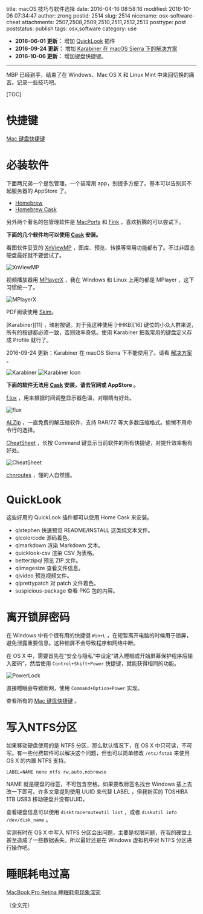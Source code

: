 title: macOS 技巧与软件选择
date: 2016-04-16 08:58:16
modified: 2016-10-06 07:34:47
author: zrong
postid: 2514
slug: 2514
nicename: osx-software-cheat
attachments: 2507,2508,2509,2510,2511,2512,2513
posttype: post
poststatus: publish
tags: osx,software
category: use

- **2016-06-01 更新：** 增加 [QuickLook](#quicklook) 插件
- **2016-09-24 更新：** 增加 [Karabiner 在 macOS Sierra 下的解决方案](#karabiner)
- **2016-10-06 更新：** 增加键盘快捷键。

----

MBP 已经到手，结束了在 Windows、Mac OS X 和 Linux Mint 中来回切换的痛苦。记录一些技巧吧。

<!--more-->

[TOC]

# 快捷键

[Mac 键盘快捷键][20]

# 必装软件

下面两兄弟一个是包管理，一个装常用 app，别提多方便了。基本可以告别买不起服务器的 AppStore 了。

- [Homebrew][1]
- [Homebrew Cask][2]

另外两个著名的包管理软件是 [MacPorts][4] 和 [Fink][5] ，喜欢折腾的可以尝试下。

**下面的几个软件均可以使用 [Cask][2] 安装。**

看图软件妥妥的 [XnViewMP][3] ，图库、预览、转换等常用功能都有了。不过非固态硬盘最好就不要尝试了。

![XnViewMP][52]

视频播放器用 [MPlayerX][6] ，我在 Windows 和 Linux 上用的都是 MPlayer ，这下习惯统一了。

![MPlayerX][53]

PDF阅读使用 [Skim][7]。

<a name="karabiner">
[Karabiner][11] ，映射按键。对于我这种使用 [HHKB][16] 键位的小众人群来说，所有的按键都必须一致，否则效率奇低。使用 Karabiner 把我常用的键盘定义存成 Profile 就行了。

2016-09-24 更新：Karabiner 在 macOS Sierra 下不能使用了。请看 [解决方案][19] 。

![Karabiner][51]
![Karabiner Icon][55]

**下面的软件无法用 [Cask][2] 安装，请去官网或 AppStore 。**

[f.lux][8] ，用来根据时间调整显示器色温，对眼睛有好处。

![flux][54]

[ALZip][9] ，一直免费的解压缩软件，支持 RAR/7Z 等大多数压缩格式。偷懒不用命令行的选择。

[CheatSheet][10] ，长按 Command 键显示当前软件的所有快捷键，对提升效率极有好处。

![CheatSheet][56]

[chnroutes][17] ，懂的人自然懂。

# QuickLook

这些好用的 QuickLook 插件都可以使用 Home Cask 来安装。

- qlstephen 快速预览 README/INSTALL 这类纯文本文件。
- qlcolorcode 源码着色。
- qlmarkdown 渲染 Markdown 文本。
- quicklook-csv 渲染 CSV 为表格。
- betterzipql 预览 ZIP 文件。
- qlimagesize 查看文件信息。
- qlvideo 预览视频文件。
- qlprettypatch  对 patch 文件着色。
- suspicious-package 查看 PKG 包的内容。

# 离开锁屏密码

在 Windows 中有个很有用的快捷键 `Win+L` ，在短暂离开电脑的时候用于锁屏，避免泄露重要信息。这种锁屏不会导致程序和网络中断。

在 OS X 中，需要首先在“安全与隐私”中设定“进入睡眠或开始屏幕保护程序后输入密码”，然后使用 `Control+Shift+Power` 快捷键，就能获得相同的功能。

![PowerLock][57]

直接睡眠会导致断网，使用 `Command+Option+Power` 实现。

查看所有的 [Mac 键盘快捷键][14] 。

# 写入NTFS分区

如果移动硬盘使用的是 NTFS 分区，那么默认情况下，在 OS X 中只可读，不可写。有一些付费软件可以解决这个问题，但也可以简单修改 `/etc/fstab` 来使用 OS X 的内置 NTFS 支持。

    LABEL=NAME none ntfs rw,auto,nobrowse

NAME 就是硬盘的标签，不可包含空格。如果要改标签名找台 Windows 插上去改一下即可。许多文章提到使用 UUID 来代替 LABEL ，但我新买的 TOSHIBA 1TB USB3 移动硬盘并没有UUID。

查看硬盘信息可以使用 `disktracerouteutil list` ，或者 `diskutil info /dev/disk_name` 。

实测有时在 OS X 中写入 NTFS 分区会出问题，主要是权限问题，在我的硬盘上甚至造成了一些数据丢失。所以最好还是在 Windows 虚拟机中对 NTFS 分区进行操作吧。

# 睡眠耗电过高

[MacBook Pro Retina 睡眠耗电现象深究][18]

（全文完）

[1]: http://brew.sh/
[2]: https://caskroom.github.io/
[3]: http://www.xnview.com/en/xnviewmp/
[4]: https://www.macports.org/
[5]: http://www.finkproject.org/
[6]: http://mplayerx.org/
[7]: http://skim-app.sourceforge.net/
[8]: https://justgetflux.com/
[9]: https://itunes.apple.com/cn/app/alzip/id450698556?mt=12
[10]: https://www.mediaatelier.com/CheatSheet/?lang=en
[11]: https://pqrs.org/osx/karabiner/
[14]: https://support.apple.com/zh-cn/HT201236
[16]: http://zengrong.net/post/2344.htm
[17]: https://github.com/jimmyxu/chnroutes
[18]: http://zengrong.net/post/2545.htm
[19]: http://zengrong.net/post/2580.htm
[20]: https://support.apple.com/zh-cn/HT201236

[51]: http://zengrong.net/wp-content/uploads/2016/04/karabiner.png
[52]: http://zengrong.net/wp-content/uploads/2016/04/xnviewmp.png
[53]: http://zengrong.net/wp-content/uploads/2016/04/mplayerx.png
[54]: http://zengrong.net/wp-content/uploads/2016/04/flux.png
[55]: http://zengrong.net/wp-content/uploads/2016/04/karabiner-icon.png
[56]: http://zengrong.net/wp-content/uploads/2016/04/cheatsheet.png
[57]: http://zengrong.net/wp-content/uploads/2016/04/powerlock.png

